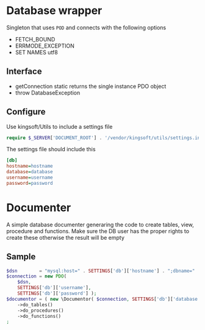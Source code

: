 # Database wrapper
Singleton that uses `POD` and connects with the following options
 * FETCH_BOUND
 * ERRMODE_EXCEPTION
 * SET NAMES utf8

## Interface
 * getConnection static returns the single instance PDO object
 * throw DatabaseException

## Configure
Use kingsoft/Utils to include a settings file

```php
require $_SERVER['DOCUMENT_ROOT'] . '/vendor/kingsoft/utils/settings.inc.php';
```

The settings file should include this
```ini
[db]
hostname=hostname
database=database
username=username
password=password
```


# Documenter

A simple database documenter generaring the code to create tables, view, procedure and functions. Make sure the DB user has the proper rights to create these otherwise the result will be empty

## Sample

```php
$dsn        = "mysql:host=" . SETTINGS['db']['hostname'] . ";dbname=" . SETTINGS['db']['database'];
$connection = new PDO(
    $dsn,
    SETTINGS['db']['username'],
    SETTINGS['db']['password'] );
$documentor = ( new \Documentor( $connection, SETTINGS['db']['database'] ) )
    ->do_tables()
    ->do_procedures()
    ->do_functions()
;
```

